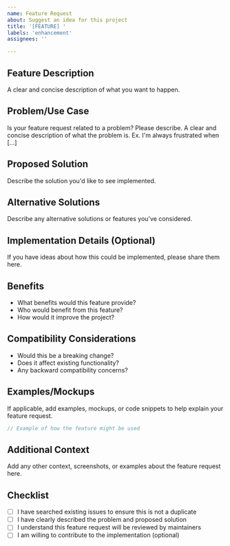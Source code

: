 ```yaml
---
name: Feature Request
about: Suggest an idea for this project
title: '[FEATURE] '
labels: 'enhancement'
assignees: ''

---
```


## Feature Description
A clear and concise description of what you want to happen.

## Problem/Use Case
Is your feature request related to a problem? Please describe.
A clear and concise description of what the problem is. Ex. I'm always frustrated when [...]

## Proposed Solution
Describe the solution you'd like to see implemented.

## Alternative Solutions
Describe any alternative solutions or features you've considered.

## Implementation Details (Optional)
If you have ideas about how this could be implemented, please share them here.

## Benefits
- What benefits would this feature provide?
- Who would benefit from this feature?
- How would it improve the project?

## Compatibility Considerations
- Would this be a breaking change?
- Does it affect existing functionality?
- Any backward compatibility concerns?

## Examples/Mockups
If applicable, add examples, mockups, or code snippets to help explain your feature request.

```csharp
// Example of how the feature might be used
```

## Additional Context
Add any other context, screenshots, or examples about the feature request here.

## Checklist
- [ ] I have searched existing issues to ensure this is not a duplicate
- [ ] I have clearly described the problem and proposed solution
- [ ] I understand this feature request will be reviewed by maintainers
- [ ] I am willing to contribute to the implementation (optional)
